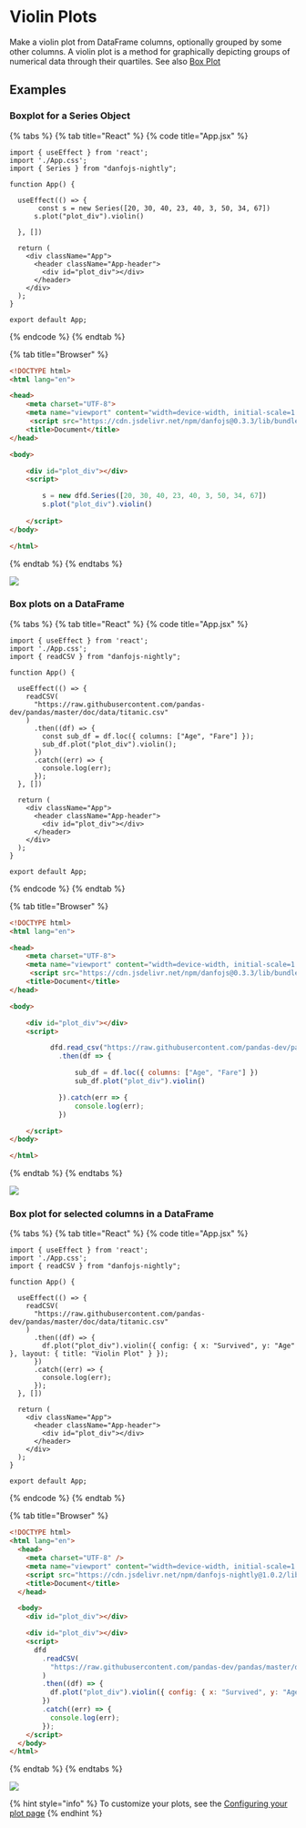 # Violin Plots

Make a violin plot from DataFrame columns, optionally grouped by some other columns. A violin plot is a method for graphically depicting groups of numerical data through their quartiles. See also [Box Plot](box-plots.md)

## Examples

### Boxplot for a Series Object

{% tabs %}
{% tab title="React" %}
{% code title="App.jsx" %}
```tsx
import { useEffect } from 'react';
import './App.css';
import { Series } from "danfojs-nightly";

function App() {

  useEffect(() => {
       const s = new Series([20, 30, 40, 23, 40, 3, 50, 34, 67])
      s.plot("plot_div").violin()

  }, [])

  return (
    <div className="App">
      <header className="App-header">
        <div id="plot_div"></div>
      </header>
    </div>
  );
}

export default App;
```
{% endcode %}
{% endtab %}

{% tab title="Browser" %}
```html
<!DOCTYPE html>
<html lang="en">

<head>
    <meta charset="UTF-8">
    <meta name="viewport" content="width=device-width, initial-scale=1.0">
     <script src="https://cdn.jsdelivr.net/npm/danfojs@0.3.3/lib/bundle.min.js"></script>
    <title>Document</title>
</head>

<body>

    <div id="plot_div"></div>
    <script>

        s = new dfd.Series([20, 30, 40, 23, 40, 3, 50, 34, 67])
        s.plot("plot_div").violin()
         
    </script>
</body>

</html>
```
{% endtab %}
{% endtabs %}

![](<../../.gitbook/assets/newplot (25).png>)

### Box plots on a DataFrame

{% tabs %}
{% tab title="React" %}
{% code title="App.jsx" %}
```tsx
import { useEffect } from 'react';
import './App.css';
import { readCSV } from "danfojs-nightly";

function App() {

  useEffect(() => {
    readCSV(
      "https://raw.githubusercontent.com/pandas-dev/pandas/master/doc/data/titanic.csv"
    )
      .then((df) => {
        const sub_df = df.loc({ columns: ["Age", "Fare"] });
        sub_df.plot("plot_div").violin();
      })
      .catch((err) => {
        console.log(err);
      });
  }, [])

  return (
    <div className="App">
      <header className="App-header">
        <div id="plot_div"></div>
      </header>
    </div>
  );
}

export default App;

```
{% endcode %}
{% endtab %}

{% tab title="Browser" %}
```html
<!DOCTYPE html>
<html lang="en">

<head>
    <meta charset="UTF-8">
    <meta name="viewport" content="width=device-width, initial-scale=1.0">
     <script src="https://cdn.jsdelivr.net/npm/danfojs@0.3.3/lib/bundle.min.js"></script>
    <title>Document</title>
</head>

<body>

    <div id="plot_div"></div>
    <script>

          dfd.read_csv("https://raw.githubusercontent.com/pandas-dev/pandas/master/doc/data/titanic.csv")
            .then(df => {

                sub_df = df.loc({ columns: ["Age", "Fare"] })
                sub_df.plot("plot_div").violin()

            }).catch(err => {
                console.log(err);
            })

    </script>
</body>

</html>
```
{% endtab %}
{% endtabs %}

![](<../../.gitbook/assets/newplot (26).png>)

### Box plot for selected columns in a DataFrame

{% tabs %}
{% tab title="React" %}
{% code title="App.jsx" %}
```tsx
import { useEffect } from 'react';
import './App.css';
import { readCSV } from "danfojs-nightly";

function App() {

  useEffect(() => {
    readCSV(
      "https://raw.githubusercontent.com/pandas-dev/pandas/master/doc/data/titanic.csv"
    )
      .then((df) => {
        df.plot("plot_div").violin({ config: { x: "Survived", y: "Age" }, layout: { title: "Violin Plot" } });
      })
      .catch((err) => {
        console.log(err);
      });
  }, [])

  return (
    <div className="App">
      <header className="App-header">
        <div id="plot_div"></div>
      </header>
    </div>
  );
}

export default App;

```
{% endcode %}
{% endtab %}

{% tab title="Browser" %}
```html
<!DOCTYPE html>
<html lang="en">
  <head>
    <meta charset="UTF-8" />
    <meta name="viewport" content="width=device-width, initial-scale=1.0" />
    <script src="https://cdn.jsdelivr.net/npm/danfojs-nightly@1.0.2/lib/bundle.js"></script>
    <title>Document</title>
  </head>

  <body>
    <div id="plot_div"></div>

    <div id="plot_div"></div>
    <script>
      dfd
        .readCSV(
          "https://raw.githubusercontent.com/pandas-dev/pandas/master/doc/data/titanic.csv"
        )
        .then((df) => {
          df.plot("plot_div").violin({ config: { x: "Survived", y: "Age" } });
        })
        .catch((err) => {
          console.log(err);
        });
    </script>
  </body>
</html>

```
{% endtab %}
{% endtabs %}

![](<../../.gitbook/assets/newplot (27).png>)

{% hint style="info" %}
To customize your plots, see the [Configuring your plot page](configuring-your-plots.md)
{% endhint %}
